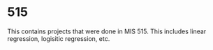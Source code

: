# 515
This contains projects that were done in MIS 515. This includes linear regression, logisitic regression, etc.
